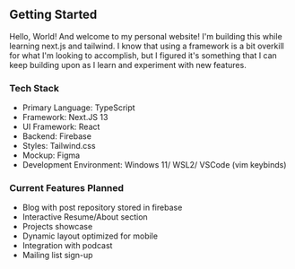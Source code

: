 ## Getting Started
Hello, World! And welcome to my personal website! I'm building this while learning next.js and tailwind. I know that using a framework is a bit overkill for what I'm looking to accomplish, but I figured it's something that I can keep building upon as I learn and experiment with new features.

### Tech Stack
* Primary Language: TypeScript
* Framework: Next.JS 13
* UI Framework: React 
* Backend: Firebase
* Styles: Tailwind.css
* Mockup: Figma
* Development Environment: Windows 11/ WSL2/ VSCode (vim keybinds)

### Current Features Planned
* Blog with post repository stored in firebase
* Interactive Resume/About section
* Projects showcase 
* Dynamic layout optimized for mobile
* Integration with podcast 
* Mailing list sign-up